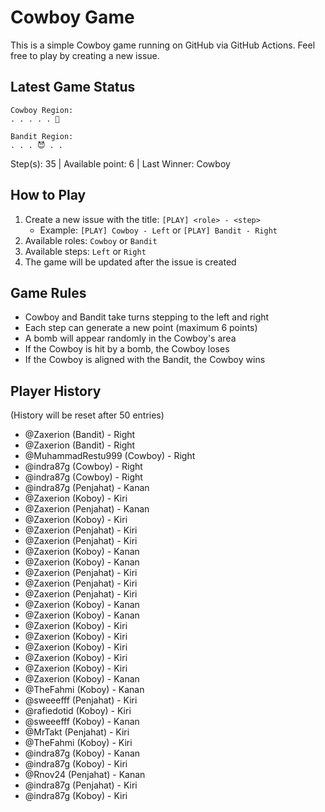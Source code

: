 # Cowboy Game

This is a simple Cowboy game running on GitHub via GitHub Actions. Feel free to play by creating a new issue.

## Latest Game Status



```
Cowboy Region:
. . . . . 🤠

Bandit Region:
. . . 😈 . .
```

Step(s): 35 | Available point: 6 | Last Winner: Cowboy

## How to Play

1. Create a new issue with the title: `[PLAY] <role> - <step>`
   - Example: `[PLAY] Cowboy - Left` or `[PLAY] Bandit - Right`
2. Available roles: `Cowboy` or `Bandit`
3. Available steps: `Left` or `Right`
4. The game will be updated after the issue is created

## Game Rules

- Cowboy and Bandit take turns stepping to the left and right
- Each step can generate a new point (maximum 6 points)
- A bomb will appear randomly in the Cowboy's area
- If the Cowboy is hit by a bomb, the Cowboy loses
- If the Cowboy is aligned with the Bandit, the Cowboy wins

## Player History

(History will be reset after 50 entries)

- @Zaxerion (Bandit) - Right
- @Zaxerion (Bandit) - Right
- @MuhammadRestu999 (Cowboy) - Right
- @indra87g (Cowboy) - Right
- @indra87g (Cowboy) - Right
- @indra87g (Penjahat) - Kanan
- @Zaxerion (Koboy) - Kiri
- @Zaxerion (Penjahat) - Kanan
- @Zaxerion (Koboy) - Kiri
- @Zaxerion (Penjahat) - Kiri
- @Zaxerion (Penjahat) - Kiri
- @Zaxerion (Koboy) - Kanan
- @Zaxerion (Koboy) - Kanan
- @Zaxerion (Penjahat) - Kiri
- @Zaxerion (Penjahat) - Kiri
- @Zaxerion (Penjahat) - Kiri
- @Zaxerion (Koboy) - Kanan
- @Zaxerion (Koboy) - Kanan
- @Zaxerion (Koboy) - Kiri
- @Zaxerion (Koboy) - Kiri
- @Zaxerion (Koboy) - Kiri
- @Zaxerion (Koboy) - Kiri
- @Zaxerion (Koboy) - Kiri
- @Zaxerion (Koboy) - Kanan
- @TheFahmi (Koboy) - Kanan
- @sweeefff (Penjahat) - Kiri
- @rafiedotid (Koboy) - Kiri
- @sweeefff (Koboy) - Kanan
- @MrTakt (Penjahat) - Kiri
- @TheFahmi (Koboy) - Kiri
- @indra87g (Koboy) - Kanan
- @indra87g (Koboy) - Kiri
- @Rnov24 (Penjahat) - Kanan
- @indra87g (Penjahat) - Kiri
- @indra87g (Koboy) - Kiri
